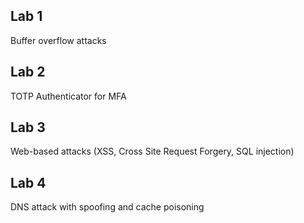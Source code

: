 ## Lab 1
Buffer overflow attacks

## Lab 2
TOTP Authenticator for MFA

## Lab 3
Web-based attacks (XSS, Cross Site Request Forgery, SQL injection)

## Lab 4
DNS attack with spoofing and cache poisoning
